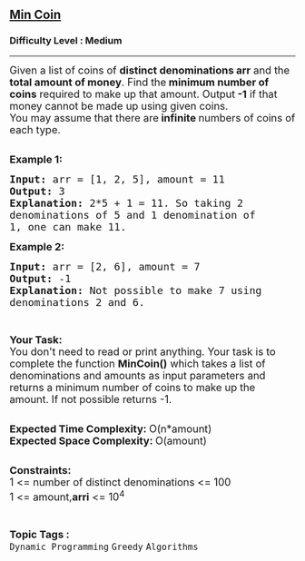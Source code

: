 <h2><a href="https://www.geeksforgeeks.org/problems/min-coin5549/1">Min Coin</a></h2><h3>Difficulty Level : Medium</h3><hr><div class="problems_problem_content__Xm_eO"><p><span style="font-size: 18px;">Given a list of coins of <strong>distinct denominations arr</strong> and the <strong>total amount of money</strong>. Find the<strong> minimum number of coins</strong> required to make up that amount. Output<strong> -1</strong> if that money cannot be made up using given coins.<br>You may assume that there are<strong> infinite </strong>numbers of coins of each type.</span><br>&nbsp;</p>
<p><span style="font-size: 18px;"><strong>Example 1:</strong></span></p>
<pre><span style="font-size: 18px;"><strong>Input: </strong>arr = [1, 2, 5], amount = 11
<strong>Output: </strong>3
<strong>Explanation: </strong>2*5 + 1 = 11. So taking 2 
denominations of 5 and 1 denomination of  
1, </span><span style="font-size: 18px;">one can make 11.</span>
</pre>
<p><span style="font-size: 18px;"><strong>Example 2:</strong></span></p>
<pre><strong><span style="font-size: 18px;">Input: </span></strong><span style="font-size: 18px;">arr = [2, 6], amount = 7
<strong>Output: </strong>-1
<strong>Explanation: </strong>Not possible to make 7 using 
denominations 2 and 6.</span>
</pre>
<p>&nbsp;</p>
<p><span style="font-size: 18px;"><strong>Your Task:</strong><br>You don't need to read or print anything. Your task is to complete the function&nbsp;<strong>MinCoin()</strong> which takes a list of denominations and amounts as input parameters and returns a minimum number of coins to make up the amount. If not possible returns -1.</span><br>&nbsp;</p>
<p><span style="font-size: 18px;"><strong>Expected Time Complexity:&nbsp;</strong>O(n*amount)<br><strong>Expected Space Complexity:&nbsp;</strong>O(amount)</span><br>&nbsp;</p>
<p><span style="font-size: 18px;"><strong>Constraints:</strong><br>1 &lt;= number of distinct denominations&nbsp;&lt;= 100</span><br><span style="font-size: 18px;">1 &lt;= amount,<strong>arri</strong> &lt;= 10<sup>4</sup></span></p></div><br><p><span style=font-size:18px><strong>Topic Tags : </strong><br><code>Dynamic Programming</code>&nbsp;<code>Greedy</code>&nbsp;<code>Algorithms</code>&nbsp;